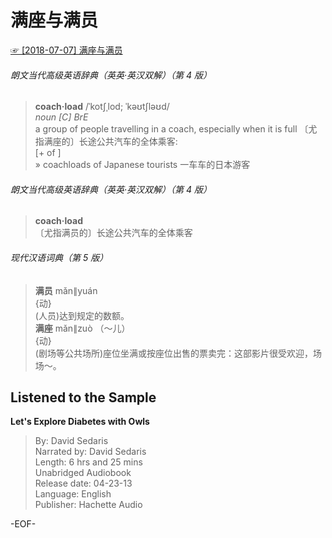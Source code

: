 # 满座与满员  
  
[☞ [2018-07-07] 满座与满员 ](https://mp.weixin.qq.com/s/PkEKm0HmRbWUKIuJx1SNow)    
  
###### 朗文当代高级英语辞典（英英·英汉双解）（第 4 版）  
>**coach·load** /ˈkotʃˌlod; ˈkəʊtʃləʊd/  
*noun* *\[C\]* *BrE*  
a group of people travelling in a coach, especially when it is full 〔尤指满座的〕长途公共汽车的全体乘客:  
[+ of ]  
» coachloads of Japanese tourists 一车车的日本游客  
  
###### 朗文当代高级英语辞典（英英·英汉双解）（第 4 版）  
>**coach·load**  
〔尤指满员的〕长途公共汽车的全体乘客  
  
###### 现代汉语词典（第 5 版）  
>**满员** mǎn∥yuán  
{动}  
(人员)达到规定的数额。  
**满座** mǎn∥zuò （～儿）  
{动}  
(剧场等公共场所)座位坐满或按座位出售的票卖完：这部影片很受欢迎，场场～。  
  
## Listened to the Sample  
**Let's Explore Diabetes with Owls**  
>By: David Sedaris  
Narrated by: David Sedaris  
Length: 6 hrs and 25 mins  
Unabridged Audiobook  
Release date: 04-23-13  
Language: English  
Publisher: Hachette Audio  
  
-EOF-  
